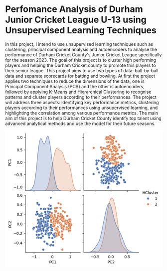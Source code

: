 # Perfomance Analysis of Durham Junior Cricket League U-13 using Unsupervised Learning Techniques

In this project, I intend to use unsupervised learning techniques such as clustering, principal component analysis and autoencoders to analyse the performance of Durham Cricket County's Junior Cricket League specifically for the season 2023. The goal of this project is to cluster high performing players and helping the Durham Cricket county to promote this players to their senior league. This project aims to use two types of data: ball-by-ball data and separate scorecards for batting and bowling. At first the project applies two techniques to reduce the dimensions of the data, one is Principal Component Analysis (PCA) and the other is autoencoders, followed by applying K-Means and Hierarchical Clustering to recognise patterns and cluster players according to their performances. The project will address three aspects: identifying key performance metrics, clustering players according to their performances using unsupervised learning, and highlighting the correlation among various performance metrics. The main aim of this project is to help Durham Cricket County identify top talent using advanced analytical methods and use the model for their future seasons.



![Clustering Example](/clustering_example.png)

